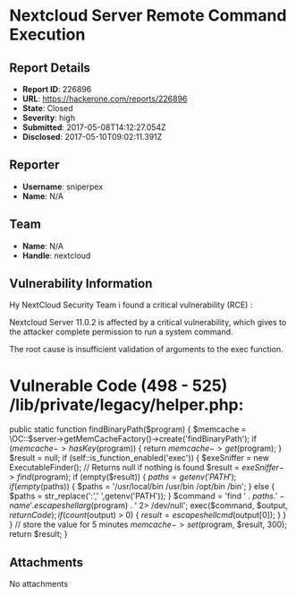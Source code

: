 # Nextcloud Server Remote Command Execution

## Report Details
- **Report ID**: 226896
- **URL**: https://hackerone.com/reports/226896
- **State**: Closed
- **Severity**: high
- **Submitted**: 2017-05-08T14:12:27.054Z
- **Disclosed**: 2017-05-10T09:02:11.391Z

## Reporter
- **Username**: sniperpex
- **Name**: N/A

## Team
- **Name**: N/A
- **Handle**: nextcloud

## Vulnerability Information
Hy NextCloud Security Team i found a critical vulnerability (RCE) :

Nextcloud Server 11.0.2 is affected by a critical vulnerability, which gives to the attacker complete permission to run a system command. 

The root cause is insufficient validation of arguments to the exec function.

Vulnerable Code (498 - 525) /lib/private/legacy/helper.php:
===================
public static function findBinaryPath($program) {
		$memcache = \OC::$server->getMemCacheFactory()->create('findBinaryPath');
		if ($memcache->hasKey($program)) {
			return $memcache->get($program);
		}
		$result = null;
		if (self::is_function_enabled('exec')) {
			$exeSniffer = new ExecutableFinder();
			// Returns null if nothing is found
			$result = $exeSniffer->find($program); 
			if (empty($result)) {
				$paths = getenv('PATH');
				if (empty($paths)) {
					$paths = '/usr/local/bin /usr/bin /opt/bin /bin';
				} else {
					$paths = str_replace(':',' ',getenv('PATH'));
				}
				$command = 'find ' . $paths . ' -name ' . escapeshellarg($program) . ' 2> /dev/null';
				exec($command, $output, $returnCode);
				if (count($output) > 0) {
					$result = escapeshellcmd($output[0]);
				}
			}
		}
		// store the value for 5 minutes
		$memcache->set($program, $result, 300);
		return $result;
	}

## Attachments
No attachments
